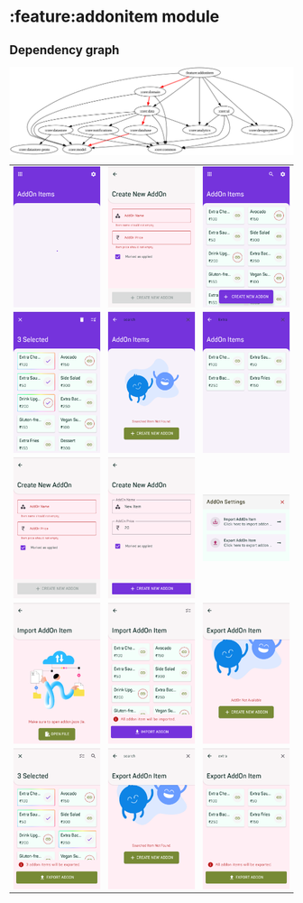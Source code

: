 # :feature:addonitem module

## Dependency graph

![Dependency graph](../../docs/images/graphs/dep_graph_feature_addonitem.svg)

|                                                                                                              |                                                                                                                                      |                                                                                                                                    |
|--------------------------------------------------------------------------------------------------------------|--------------------------------------------------------------------------------------------------------------------------------------|------------------------------------------------------------------------------------------------------------------------------------|
| ![AddOnItemScreenLoading_phone.png](./src/test/screenshots/AddOnItemScreenLoading_phone.png)                 | ![AddEditItemScreenWithEmptyData_phone.png](./src/test/screenshots/AddEditItemScreenWithEmptyData_phone.png)                         | ![AddOnItemScreenSuccessContent_phone.png](./src/test/screenshots/AddOnItemScreenSuccessContent_phone.png)                         |
| ![ItemsPopulatedAndSelected_phone.png](./src/test/screenshots/ItemsPopulatedAndSelected_phone.png)           | ![ShowSearchBarAndGetEmptyResult_phone.png](./src/test/screenshots/ShowSearchBarAndGetEmptyResult_phone.png)                         | ![ShowSearchBarAndGetSuccessResult_phone.png](./src/test/screenshots/ShowSearchBarAndGetSuccessResult_phone.png)                   |
| ![AddEditItemScreenWithEmptyData_phone.png](./src/test/screenshots/AddEditItemScreenWithEmptyData_phone.png) | ![AddEditItemScreenWithDummyData_phone.png](./src/test/screenshots/AddEditItemScreenWithDummyData_phone.png)                         | ![ShowSettingsBottomSheet_phone.png](./src/test/screenshots/ShowSettingsBottomSheet_phone.png)                                     |
| ![ImportScreenWithEmptyData_phone.png](./src/test/screenshots/ImportScreenWithEmptyData_phone.png)           | ![ImportScreenWithSomeData_phone.png](./src/test/screenshots/ImportScreenWithSomeData_phone.png)                                     | ![ExportScreenWithEmptyData_phone.png](./src/test/screenshots/ExportScreenWithEmptyData_phone.png)                                 |
| ![ExportScreenWithSomeData_phone.png](./src/test/screenshots/ExportScreenWithSomeData_phone.png)             | ![ExportScreenPerformSearchAndGetEmptyResult_phone.png](./src/test/screenshots/ExportScreenPerformSearchAndGetEmptyResult_phone.png) | ![ExportScreenPerformSearchAndGetSomeResult_phone.png](./src/test/screenshots/ExportScreenPerformSearchAndGetSomeResult_phone.png) |


